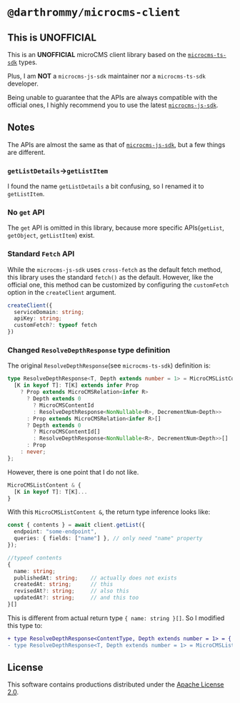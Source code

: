 # `@darthrommy/microcms-client`

## This is UNOFFICIAL

This is an **UNOFFICIAL** microCMS client library based on the [`microcms-ts-sdk`](https://github.com/tsuki-lab/microcms-ts-sdk) types.

Plus, I am **NOT** a `microcms-js-sdk` maintainer nor a `microcms-ts-sdk` developer.

Being unable to guarantee that the APIs are always compatible with the official ones, I highly recommend you to use the latest [`microcms-js-sdk`](https://github.com/microcmsio/microcms-js-sdk).

## Notes

The APIs are almost the same as that of [`microcms-js-sdk`](https://github.com/microcmsio/microcms-js-sdk), but a few things are different.

### `getListDetails`→`getListItem`

I found the name `getListDetails` a bit confusing, so I renamed it to `getListItem`.

### No `get` API

The `get` API is omitted in this library, because more specific APIs(`getList`, `getObject`, `getListItem`) exist.

### Standard `Fetch` API

While the `microcms-js-sdk` uses `cross-fetch` as the default fetch method, this library uses the standard `fetch()` as the default. However, like the official one, this method can be customized by configuring the `customFetch` option in the `createClient` argument.

```ts
createClient({
  serviceDomain: string;
  apiKey: string;
  customFetch?: typeof fetch
})
```

### Changed `ResolveDepthResponse` type definition

The original `ResolveDepthResponse`(see `microcms-ts-sdk`) definition is:

```ts
type ResolveDepthResponse<T, Depth extends number = 1> = MicroCMSListContent & {
  [K in keyof T]: T[K] extends infer Prop
    ? Prop extends MicroCMSRelation<infer R>
      ? Depth extends 0
        ? MicroCMSContentId
        : ResolveDepthResponse<NonNullable<R>, DecrementNum<Depth>>
      : Prop extends MicroCMSRelation<infer R>[]
      ? Depth extends 0
        ? MicroCMSContentId[]
        : ResolveDepthResponse<NonNullable<R>, DecrementNum<Depth>>[]
      : Prop
    : never;
};
```

However, there is one point that I do not like.

```ts
MicroCMSListContent & {
  [K in keyof T]: T[K]...
}
```

With this `MicroCMSListContent &`, the return type inference looks like:

```ts
const { contents } = await client.getList({
  endpoint: "some-endpoint",
  queries: { fields: ["name"] }, // only need "name" property
});

//typeof contents
{
  name: string;
  publishedAt: string;    // actually does not exists
  createdAt: string;      // this
  revisedAt?: string;     // also this
  updatedAt?: string;     // and this too
}[]

```

This is different from actual return type `{ name: string }[]`. So I modified this type to:

```diff
+ type ResolveDepthResponse<ContentType, Depth extends number = 1> = {
- type ResolveDepthResponse<T, Depth extends number = 1> = MicroCMSListContent & {
```

## License

This software contains productions distributed under the [Apache License 2.0](https://www.apache.org/licenses/LICENSE-2.0).
